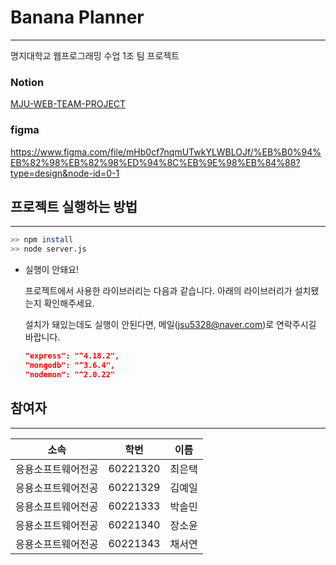 # Banana Planner

---

명지대학교 웹프로그래밍 수업 1조 팀 프로젝트 

### Notion

[MJU-WEB-TEAM-PROJECT](https://www.notion.so/MJU-WEB-TEAM-PROJECT-eacd3386792040cf9da2b6c8de33699b?pvs=21) 

### figma

https://www.figma.com/file/mHb0cf7nqmUTwkYLWBLOJf/%EB%B0%94%EB%82%98%EB%82%98%ED%94%8C%EB%9E%98%EB%84%88?type=design&node-id=0-1

## 프로젝트 실행하는 방법

---

```bash
>> npm install 
>> node server.js
```

- 실행이 안돼요!
    
    프로젝트에서 사용한 라이브러리는 다음과 같습니다. 아래의 라이브러리가 설치됐는지 확인해주세요.  
    
    설치가 돼있는데도 실행이 안된다면, 메일(jsu5328@naver.com)로 연락주시길 바랍니다.
    
    ```json
    "express": "^4.18.2",
    "mongodb": "^3.6.4",
    "nodemon": "^2.0.22"
    ```
    

## 참여자

---

| 소속 | 학번 | 이름 |
| --- | --- | --- |
| 응용소프트웨어전공 | 60221320 | 최은택 |
| 응용소프트웨어전공 | 60221329 | 김예일 |
| 응용소프트웨어전공 | 60221333 | 박솔민 |
| 응용소프트웨어전공 | 60221340 | 장소윤 |
| 응용소프트웨어전공 | 60221343 | 채서연 |
